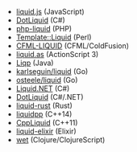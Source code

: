 * [liquid.js](https://github.com/darthapo/liquid.js) (JavaScript)
* [DotLiquid](http://dotliquidmarkup.org/) (C#)
* [php-liquid](https://github.com/harrydeluxe/php-liquid) (PHP)
* [Template::Liquid](https://metacpan.org/pod/Template::Liquid) (Perl)
* [CFML-LIQUID](https://github.com/rip747/cfml-liquid) (CFML/ColdFusion)
* [liquid.as](https://github.com/prevailhs/liquid.as) (ActionScript 3)
* [Liqp](https://github.com/bkiers/Liqp) (Java)
* [karlseguin/liquid](https://github.com/karlseguin/liquid) (Go)
* [osteele/liquid](https://github.com/osteele/liquid) (Go)
* [Liquid.NET](https://github.com/mikebridge/Liquid.NET) (C#)
* [DotLiquid](https://github.com/dotliquid/dotliquid) (C#/.NET)
* [liquid-rust](https://github.com/cobalt-org/liquid-rust) (Rust)
* [liquidpp](https://github.com/mrpi/liquidpp) (C++14)
* [CppLiquid](https://github.com/kainjow/CppLiquid) (C++11)
* [liquid-elixir](https://github.com/bettyblocks/liquid-elixir) (Elixir)
* [wet](https://github.com/superkonduktr/wet) (Clojure/ClojureScript)